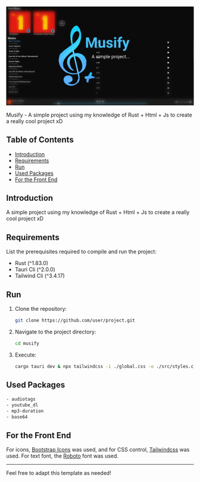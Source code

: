 ![banner](./src/assets/banner.jpg)

Musify - A simple project using my knowledge of Rust + Html + Js to create a really cool project xD

## Table of Contents
- [Introduction](#introduction)
- [Requirements](#requirements)
- [Run](#run)
- [Used Packages](#used-packages)
- [For the Front End](#for-the-front-end)

## Introduction
A simple project using my knowledge of Rust + Html + Js to create a really cool project xD

## Requirements
List the prerequisites required to compile and run the project:
- Rust (^1.83.0)
- Tauri Cli (^2.0.0)
- Tailwind Cli (^3.4.17)

## Run
1. Clone the repository:
   ```bash
   git clone https://github.com/user/project.git
   ```
2. Navigate to the project directory:
   ```bash
   cd musify
   ```
3. Execute:
   ```bash
   cargo tauri dev & npx tailwindcss -i ./global.css -o ./src/styles.css --watch
   ```

## Used Packages
```
- audiotags
- youtube_dl
- mp3-duration
- base64
```

## For the Front End
For icons, [Bootstrap Icons](https://icons.getbootstrap.com/) was used, and for CSS control, [Tailwindcss](https://tailwindcss.com/) was used.
For text font, the [Roboto](https://fonts.google.com/specimen/Roboto) font was used.

---

Feel free to adapt this template as needed!

